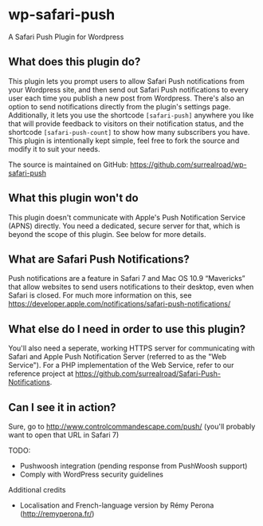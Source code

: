 wp-safari-push
==

A Safari Push Plugin for Wordpress

What does this plugin do?
--
This plugin lets you prompt users to allow Safari Push notifications from your Wordpress site, and then send out Safari Push notifications to every user each time you publish a new post from Wordpress. There's also an option to send notifications directly from the plugin's settings page.
Additionally, it lets you use the shortcode `[safari-push]` anywhere you like that will provide feedback to visitors on their notification status, and the shortcode `[safari-push-count]` to show how many subscribers you have.
This plugin is intentionally kept simple, feel free to fork the source and modify it to suit your needs.

The source is maintained on GitHub: https://github.com/surrealroad/wp-safari-push

What this plugin won't do
--
This plugin doesn't communicate with Apple's Push Notification Service (APNS) directly. You need a dedicated, secure server for that, which is beyond the scope of this plugin. See below for more details.

What are Safari Push Notifications?
--
Push notifications are a feature in Safari 7 and Mac OS 10.9 “Mavericks” that allow websites to send users notifications to their desktop, even when Safari is closed.
For much more information on this, see https://developer.apple.com/notifications/safari-push-notifications/

What else do I need in order to use this plugin?
--
You'll also need a seperate, working HTTPS server for communicating with Safari and Apple Push Notification Server (referred to as the "Web Service").
For a PHP implementation of the Web Service, refer to our reference project at https://github.com/surrealroad/Safari-Push-Notifications.

Can I see it in action?
--
Sure, go to http://www.controlcommandescape.com/push/ (you'll probably want to open that URL in Safari 7)


TODO:
- Pushwoosh integration (pending response from PushWoosh support)
- Comply with WordPress security guidelines

Additional credits
- Localisation and French-language version by Rémy Perona (http://remyperona.fr/)